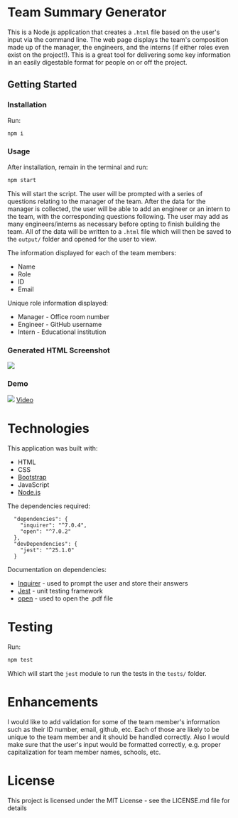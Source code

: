 # Team Summary Generator
This is a Node.js application that creates a `.html` file based on the user's input via the command line. The web page displays the team's composition made up of the manager, the engineers, and the interns (if either roles even exist on the project!). This is a great tool for delivering some key information in an easily digestable format for people on or off the project.
## Getting Started
### Installation
Run:

```bash
npm i
```

### Usage
After installation, remain in the terminal and run:

```bash
npm start
```

This will start the script. The user will be prompted with a series of questions relating to the manager of the team. After the data for the manager is collected, the user will be able to add an engineer or an intern to the team, with the corresponding questions following. The user may add as many engineers/interns as necessary before opting to finish building the team. All of the data will be written to a `.html` file which will then be saved to the `output/` folder and opened for the user to view. 

The information displayed for each of the team members:
* Name
* Role
* ID
* Email

Unique role information displayed:
* Manager - Office room number
* Engineer - GitHub username
* Intern - Educational institution

### Generated HTML Screenshot
![](https://github.com/twopcz/Team-Summary-Generator/blob/regex/assets/images/teamgenerator.png?raw=true)

### Demo
![](https://github.com/twopcz/Team-Summary-Generator/blob/master/assets/images/team-generator.gif?raw=true)
[Video](https://github.com/twopcz/Team-Summary-Generator/blob/master/assets/images/team-generator.mp4)

# Technologies

This application was built with:

* HTML
* CSS
* [Bootstrap](https://getbootstrap.com/)
* JavaScript
* [Node.js](https://nodejs.org/en/)

The dependencies required:

```
  "dependencies": {
    "inquirer": "^7.0.4",
    "open": "^7.0.2"
  },
  "devDependencies": {
    "jest": "^25.1.0"
  }
  ```

Documentation on dependencies:

* [Inquirer](https://www.npmjs.com/package/inquirer#documentation) - used to prompt the user and store their answers
* [Jest](https://jestjs.io/docs/en/getting-started) - unit testing framework
* [open](https://www.npmjs.com/package/open) - used to open the .pdf file

# Testing
Run:
```bash
npm test
```

Which will start the `jest` module to run the tests in the `tests/` folder.

# Enhancements
I would like to add validation for some of the team member's information such as their ID number, email, github, etc. Each of those are likely to be unique to the team member and it should be handled correctly. Also I would make sure that the user's input would be formatted correctly, e.g. proper capitalization for team member names, schools, etc.

# License
This project is licensed under the MIT License - see the LICENSE.md file for details
